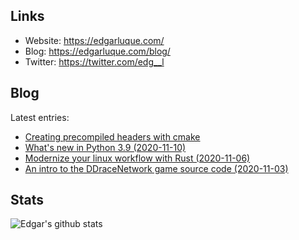 ## Links

- Website: https://edgarluque.com/
- Blog: https://edgarluque.com/blog/
- Twitter: https://twitter.com/edg__l

## Blog

Latest entries:
- [Creating precompiled headers with cmake](https://edgarluque.com/blog/cmake-precompiled-headers.html)
- [What's new in Python 3.9 (2020-11-10)](https://edgarluque.com/blog/whats-new-in-python-3.9.html)
- [Modernize your linux workflow with Rust (2020-11-06)](https://edgarluque.com/blog/modernize-your-tools.html)
- [An intro to the DDraceNetwork game source code (2020-11-03)](https://edgarluque.com/blog/intro-to-ddnet.html)

## Stats

![Edgar's github stats](https://github-readme-stats.vercel.app/api?username=edg-l&show_icons=true&theme=tokyonight&include_all_commits=true)
